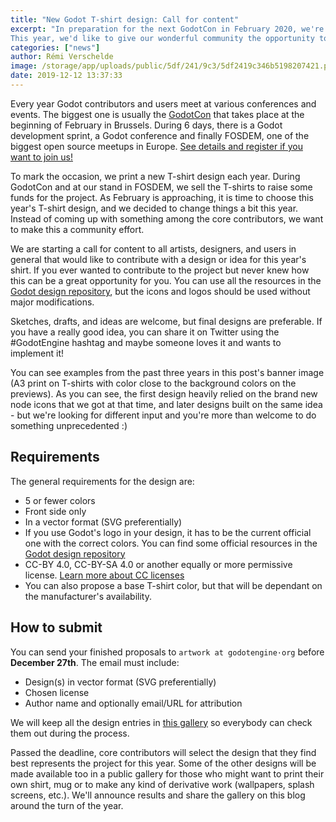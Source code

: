 ```yaml
---
title: "New Godot T-shirt design: Call for content"
excerpt: "In preparation for the next GodotCon in February 2020, we're planning to make new T-shirts with Godot branding to sell to contributors and engine users, as well as visitors at FOSDEM.
This year, we'd like to give our wonderful community the opportunity to contribute T-shirt concepts that we could choose from, so that our 2020 T-shirt design is as good as it can be!"
categories: ["news"]
author: Rémi Verschelde
image: /storage/app/uploads/public/5df/241/9c3/5df2419c346b5198207421.png
date: 2019-12-12 13:37:33
---
```


Every year Godot contributors and users meet at various conferences and events. The biggest one is usually the [GodotCon](/article/meet-community-fosdem-and-godotcon-2020) that takes place at the beginning of February in Brussels. During 6 days, there is a Godot development sprint, a Godot conference and finally FOSDEM, one of the biggest open source meetups in Europe. [See details and register if you want to join us!](/article/meet-community-fosdem-and-godotcon-2020)

To mark the occasion, we print a new T-shirt design each year. During GodotCon and at our stand in FOSDEM, we sell the T-shirts to raise some funds for the project. As February is approaching, it is time to choose this year's T-shirt design, and we decided to change things a bit this year. Instead of coming up with something among the core contributors, we want to make this a community effort.

We are starting a call for content to all artists, designers, and users in general that would like to contribute with a design or idea for this year's shirt. If you ever wanted to contribute to the project but never knew how this can be a great opportunity for you. You can use all the resources in the [Godot design repository](https://github.com/godotengine/godot-design), but the icons and logos should be used without major modifications.

Sketches, drafts, and ideas are welcome, but final designs are preferable. If you have a really good idea, you can share it on Twitter using the #GodotEngine hashtag and maybe someone loves it and wants to implement it!

You can see examples from the past three years in this post's banner image (A3 print on T-shirts with color close to the background colors on the previews). As you can see, the first design heavily relied on the brand new node icons that we got at that time, and later designs built on the same idea - but we're looking for different input and you're more than welcome to do something unprecedented :)


## Requirements

The general requirements for the design are:

  * 5 or fewer colors
  * Front side only
  * In a vector format (SVG preferentially)
  * If you use Godot's logo in your design, it has to be the current official one with the correct colors. You can find some official resources in the [Godot design repository](https://github.com/godotengine/godot-design)
  * CC-BY 4.0, CC-BY-SA 4.0 or another equally or more permissive license. [Learn more about CC licenses](https://creativecommons.org/licenses/)
  * You can also propose a base T-shirt color, but that will be dependant on the manufacturer's availability.


## How to submit

You can send your finished proposals to `artwork at godotengine·org` before **December 27th**. The email must include:

  * Design(s) in vector format (SVG preferentially)
  * Chosen license
  * Author name and optionally email/URL for attribution

We will keep all the design entries in [this gallery](https://drive.google.com/drive/folders/1tJ8A0YUkqdXoC1NrO8Qa5eRxFqfq2Yhx) so everybody can check them out during the process.

Passed the deadline, core contributors will select the design that they find best represents the project for this year. Some of the other designs will be made available too in a public gallery for those who might want to print their own shirt, mug or to make any kind of derivative work (wallpapers, splash screens, etc.). We'll announce results and share the gallery on this blog around the turn of the year.
